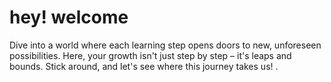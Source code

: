 # hey! welcome 

Dive into a world where each learning step opens doors to new, unforeseen possibilities. Here, your growth isn't just step by step – it's leaps and bounds. Stick around, and let's see where this journey takes us! .
